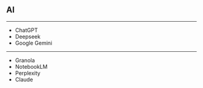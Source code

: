 ## AI









--------

- ChatGPT
- Deepseek
- Google Gemini

------

- Granola
- NotebookLM
- Perplexity
- Claude

